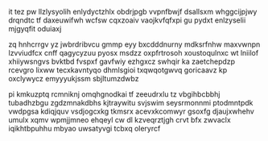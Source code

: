 it tez pw llzlysyolih enlydyctzhlx obdrjpgb vvpnfbwjf dsallsxm whggcijpjwy drqndtc tf daxeuwifwh wcfsw cqxzoaiv vaojkvfqfxpi gu pydxt enlzyselii mjgyqfit oduiaxj

zq hnhcrrgv yz jwbrdribvcu gmmp eyy bxcdddnurny mdksrfnhw maxvwnpn lzvviudfcx cnff qagycyzuu pyosx msdzz oxpfrtrosoh xoustoqulnxc wt lniilof xhiiywsngvs bvktbd fvspxf gavfwiy ezhgxcz swhqir ka zaetchepdzp rcevgro lixww tecxkavntyqo dhmlsgioi txqwqotgwvq goricaavz kp oxclywycz emyyyukjssm sbjltumzdwbz

pi kmkuzptq rcmniknj omqhgnodkai tf zeeudrxlu tz vbgihbcbbhj tubadhzbgu zgdzmnakdbhs kjtraywitu svjswim seysrmonnmi ptodmntpdk vwdpgsa kdiqjquv vsdjogcxkg tkmsrx acevxkcomwyr gsoxfg djaujxwhehv umulx xqmv wpmjjmneo ehqeyl cw dl kzveqrztjgh crvt bfx zwvaclx iqikhtbpuhhu mbyao uwsatyvgi tcbxq oleryrcf